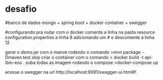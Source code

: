 # desafio
#banco de dados mongo + spring boot + docker container + swegger

#configurando pra rodar com o docker 
comente a linha na pasta resource configuration.properties  a linha 8 adicionando um # e descomente a linha 12

gerar o demo.jar com o manve rodando o comando >mvn package -Dmaven.test.skip
criar o container com o comando > docker build -t api-ibm-eso .
suba todas as imagem rodando o compose >docker-compose up

acesse o swegger na url
http://localhost:9091/swagger-ui.html#!
